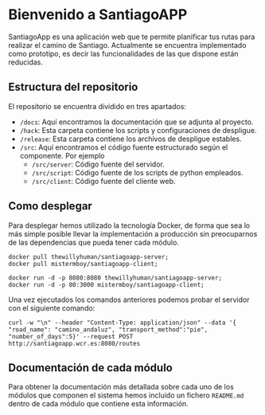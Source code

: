 # Bienvenido a SantiagoAPP

SantiagoApp es una aplicación web que te permite planificar tus rutas para realizar el camino de Santiago. Actualmente se encuentra implementado como prototipo, es decir las funcionalidades de las que dispone están reducidas.


## Estructura del repositorio

El repositorio se encuentra dividido en tres apartados:
- `/docs`: Aquí encontramos la documentación que se adjunta al proyecto.
- `/hack`: Esta carpeta contiene los scripts y configuraciones de despligue.
- `/release`: Esta carpeta contiene los archivos de despligue estables.
- `/src`: Aquí encontramos el código fuente estructurado según el componente. Por ejemplo
    - `/src/server`: Código fuente del servidor.
    - `/src/script`: Código fuente de los scripts de python empleados.
    - `/src/client`: Código fuente del cliente web.


## Como desplegar

Para desplegar hemos utilizado la tecnología Docker, de forma que sea lo más simple posible llevar la implementación a producción sin preocuparnos de las dependencias que pueda tener cada módulo.

```shell
docker pull thewillyhuman/santiagoapp-server;
docker pull mistermboy/santiagoapp-client;

docker run -d -p 8080:8080 thewillyhuman/santiagoapp-server;
docker run -d -p 80:3000 mistermboy/santiagoapp-client;
```

Una vez ejecutados los comandos anteriores podemos probar el servidor con el siguiente comando:

```shell
curl -w "\n" --header "Content-Type: application/json" --data '{ "road_name": "camino_andaluz", "transport_method":"pie", "number_of_days":5}' --request POST http://santiagoapp.wcr.es:8080/routes
```


## Documentación de cada módulo

Para obtener la documentación más detallada sobre cada uno de los módulos que componen el sistema hemos incluido un fichero `README.md` dentro de cada módulo que contiene esta información.
